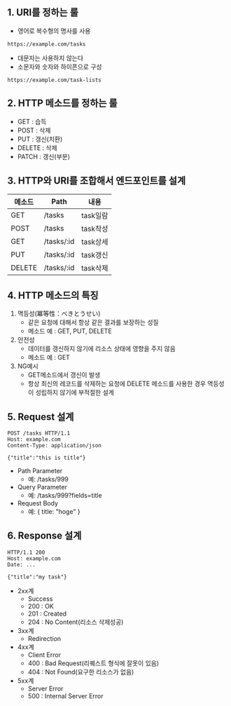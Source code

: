 ## 1. URI를 정하는 룰

- 영어로 복수형의 명사를 사용
~~~
https://example.com/tasks
~~~
- 대문자는 사용하지 않는다
- 소문자와 숫자와 하이픈으로 구성
~~~
https://example.com/task-lists
~~~

## 2. HTTP 메소드를 정하는 룰
- GET : 습득
- POST : 삭제
- PUT : 갱신(치환)
- DELETE : 삭제
- PATCH : 갱신(부분)

## 3. HTTP와 URI를 조합해서 엔드포인트를 설계
|메소드|Path|내용|
|--|--|--|
|GET|/tasks|task일람|
|POST|/tasks|task작성|
|GET|/tasks/:id|task상세|
|PUT|/tasks/:id|task갱신|
|DELETE|/tasks/:id|task삭제|

## 4. HTTP 메소드의 특징
1. 멱등성(冪等性：べきとうせい)
    - 같은 요청에 대해서 항상 같은 결과를 보장하는 성질
    - 메소드 예 : GET, PUT, DELETE
2. 안전성
    - 데이터를 갱신하지 않기에 리소스 상태에 영향을 주지 않음
    - 메소드 예 : GET
3. NG예시
    - GET메소드에서 갱신이 발생
    - 항상 최신의 레코드를 삭제하는 요청에 DELETE 메소드를 사용한 경우 멱등성이 성립하지 않기에 부적절한 설계

## 5. Request 설계
~~~
POST /tasks HTTP/1.1
Host: example.com
Content-Type: application/json

{"title":"this is title"}
~~~
- Path Parameter
    - 예: /tasks/999
- Query Parameter
    - 예: /tasks/999?fields=title
- Request Body
    - 예: { title: "hoge" }

## 6. Response 설계
~~~
HTTP/1.1 200
Host: example.com
Date: ...

{"title":"my task"}
~~~
- 2xx계
    - Success
    - 200 : OK
    - 201 : Created
    - 204 : No Content(리소스 삭제성공)
- 3xx계
    - Redirection
- 4xx계
    - Client Error
    - 400 : Bad Request(리퀘스트 형식에 잘못이 있음)
    - 404 : Not Found(요구한 리소스가 없음)
- 5xx계
    - Server Error
    - 500 : Internal Server Error